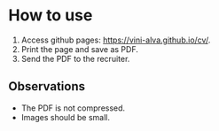 # How to use

1. Access github pages: https://vini-alva.github.io/cv/.
2. Print the page and save as PDF.
3. Send the PDF to the recruiter.

## Observations

- The PDF is not compressed.
- Images should be small.
